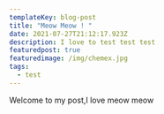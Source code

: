 ```yaml
---
templateKey: blog-post
title: "Meow Meow ! "
date: 2021-07-27T21:12:17.923Z
description: I love to test test test
featuredpost: true
featuredimage: /img/chemex.jpg
tags:
  - test
---
```

Welcome to my post,I love meow meow